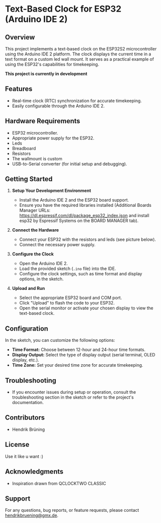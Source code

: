 # Text-Based Clock for ESP32 (Arduino IDE 2)

## Overview

This project implements a text-based clock on the ESP32S2 microcontroller using the Arduino IDE 2 platform. The clock displays the current time in a text format on a custom led wall mount. It serves as a practical example of using the ESP32's capabilities for timekeeping.

**This project is currently in development**

## Features

- Real-time clock (RTC) synchronization for accurate timekeeping.
- Easily configurable through the Arduino IDE 2.

## Hardware Requirements

- ESP32 microcontroller.
- Appropriate power supply for the ESP32.
- Leds
- Breadboard
- Resistors
- The wallmount is custom
- USB-to-Serial converter (for initial setup and debugging).

## Getting Started

1. **Setup Your Development Environment**

   - Install the Arduino IDE 2 and the ESP32 board support.
   - Ensure you have the required libraries installed (Additional Boards Manager URLs: https://dl.espressif.com/dl/package_esp32_index.json and install esp32 by Espressif Systems on the BOARD MANAGER tab).

2. **Connect the Hardware**

   - Connect your ESP32 with the resistors and leds (see picture below).
   - Connect the necessary power supply.

3. **Configure the Clock**

   - Open the Arduino IDE 2.
   - Load the provided sketch (`.ino` file) into the IDE.
   - Configure the clock settings, such as time format and display options, in the sketch.

4. **Upload and Run**

   - Select the appropriate ESP32 board and COM port.
   - Click "Upload" to flash the code to your ESP32.
   - Open the serial monitor or activate your chosen display to view the text-based clock.

## Configuration

In the sketch, you can customize the following options:

- **Time Format:** Choose between 12-hour and 24-hour time formats.
- **Display Output:** Select the type of display output (serial terminal, OLED display, etc.).
- **Time Zone:** Set your desired time zone for accurate timekeeping.

## Troubleshooting

- If you encounter issues during setup or operation, consult the troubleshooting section in the sketch or refer to the project's documentation.

## Contributors

- Hendrik Brüning

## License

Use it like u want :)

## Acknowledgments

- Inspiration drawn from QCLOCKTWO CLASSIC

## Support

For any questions, bug reports, or feature requests, please contact hendrikbruening@gmx.de.

